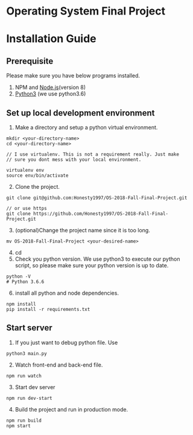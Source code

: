 Operating System Final Project
=======

# Installation Guide
## Prerequisite
Please make sure you have below programs installed.
1. NPM and [Node.js](https://nodejs.org/en/)(version 8)
2. [Python3](https://www.python.org/downloads/) (we use python3.6)

## Set up local development environment
1. Make a directory and setup a python virtual environment.
```shell
mkdir <your-directory-name>
cd <your-directory-name>

// I use virtualenv. This is not a requirement really. Just make
// sure you dont mess with your local environment.

virtualenv env
source env/bin/activate
```
2. Clone the project.
```
git clone git@github.com:Honesty1997/OS-2018-Fall-Final-Project.git

// or use https
git clone https://github.com/Honesty1997/OS-2018-Fall-Final-Project.git
```

3. (optional)Change the project name since it is too long.
```
mv OS-2018-Fall-Final-Project <your-desired-name>
```
4. cd <your-desired-name>
5. Check you python version. We use python3 to execute our python script, so please make sure your python version is up to date.
```
python -V
# Python 3.6.6
```
6. install all python and node dependencies.
```
npm install
pip install -r requirements.txt
```

## Start server
1. If you just want to debug python file. Use
```
python3 main.py
```
2. Watch front-end and back-end file.
```
npm run watch
```
3. Start dev server
```
npm run dev-start
```
4. Build the project and run in production mode.
```
npm run build
npm start
```
